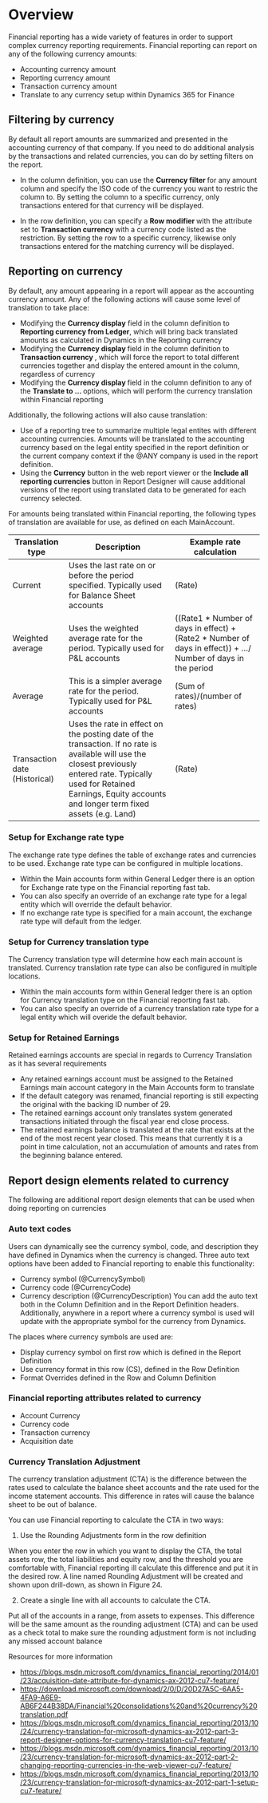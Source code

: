 # Overview
Financial reporting has a wide variety of features in order to support complex currency reporting requirements. Financial reporting can report on any of the following currency amounts:
* Accounting currency amount 
* Reporting currency amount 
* Transaction currency amount 
* Translate to any currency setup within Dynamics 365 for Finance

## Filtering by currency
By default all report amounts are summarized and presented in the accounting currency of that company. If you need to do additional analysis by the transactions and related currencies, you can do by setting filters on the report. 

* In the column definition, you can use the <b> Currency filter </b> for any amount column and specify the ISO code of the currency you want to restric the column to. By setting the column to a specific currency, only transactions entered for that currency will be displayed. 

* In the row definition, you can specify a <b> Row modifier </b> with the attribute set to <b> Transaction currency </b> with a currency code listed as the restriction. By setting the row to a specific currency, likewise only transactions entered for the matching currency will be displayed. 


## Reporting on currency
By default, any amount appearing in a report will appear as the accounting currency amount. Any of the following actions will cause some level of translation to take place:
* Modifying the <b>Currency display</b> field in the column definition to <b>Reporting currency from Ledger</b>, which will bring back translated amounts as calculated in Dynamics in the Reporting currency
* Modifying the <b> Currency display </b> field in the column definition to <b> Transaction currency </b>, which will force the report to total different currencies together and display the entered amount in the column, regardless of currency
* Modifying the <b> Currency display </b> field in the column definition to any of the <b> Translate to ... </b> options, which will perform the currency translation within Financial reporting

Additionally, the following actions will also cause translation:
* Use of a reporting tree to summarize multiple legal entites with different accounting currencies. Amounts will be translated to the accounting currency based on the legal entity specified in the report definition or the current company context if the @ANY company is used in the report definition. 
* Using the <b>Currency</b> button in the web report viewer or the <b>Include all reporting currencies</b> button in Report Designer will cause additional versions of the report using translated data to be generated for each currency selected. 

For amounts being translated within Financial reporting, the following types of translation are available for use, as defined on each MainAccount. 

| Translation type  |  Description |  Example rate calculation |   
|---|---|---|
| Current | Uses the last rate on or before the period specified. Typically used for Balance Sheet accounts  |  (Rate) |   
| Weighted average  | Uses the weighted average rate for the period. Typically used for P&L accounts | ((Rate1 * Number of days in effect) + (Rate2 * Number of days in effect)) + …/ Number of days in the period  |   
|  Average | This is a simpler average rate for the period. Typically used for P&L accounts  | (Sum of rates)/(number of rates)  |   
| Transaction date (Historical)  | Uses the rate in effect on the posting date of the transaction. If no rate is available will use the closest previously entered rate.  Typically used for Retained Earnings, Equity accounts and longer term fixed assets (e.g. Land)  | (Rate)  |   


### Setup for Exchange rate type
The exchange rate type defines the table of exchange rates and currencies to be used. Exchange rate type can be configured in multiple locations. 

* Within the Main accounts form within General Ledger there is an option for Exchange rate type on the Financial reporting fast tab. 
* You can also specify an override of an exchange rate type for a legal entity which will override the default behavior. 
* If no exchange rate type is specified for a main account, the exchange rate type will default from the ledger.

### Setup for Currency translation type
The Currency translation type will determine how each main account is translated. Currency translation rate type can also be configured in multiple locations. 
* Within the main accounts form within General ledger there is an option for Currency translation type on the Financial reporting fast tab. 
* You can also specify an override of a currency translation rate type for a legal entity which will overide the default behavior. 


### Setup for Retained Earnings
Retained earnings accounts are special in regards to Currency Translation as it has several requirements
* Any retained earnings account must be assigned to the Retained Earnings main account category in the Main Accounts form to translate
* If the default category was renamed, financial reporting is still expecting the original with the backing ID number of 29. 
* The retained earnings account only translates system generated transactions initiated through the fiscal year end close process. 
* The retained earnings balance is translated at the rate that exists at the end of the most recent year closed.  This means that currently it is a point in time calculation, not an accumulation of amounts and rates from the beginning balance entered. 

## Report design elements related to currency
The following are additional report design elements that can be used when doing reporting on currencies

### Auto text codes
Users can dynamically see the currency symbol, code, and description they have defined in Dynamics when the currency is changed. Three auto text options have been added to Financial reporting to enable this functionality:
* Currency symbol (@CurrencySymbol)
* Currency code (@CurrencyCode)
* Currency description (@CurrencyDescription)
You can add the auto text both in the Column Definition and in the Report Definition headers. Additionally, anywhere in a report where a currency symbol is used will update with the appropriate symbol for the currency from Dynamics. 

The places where currency symbols are used are:
* Display currency symbol on first row which is defined in the Report Definition
* Use currency format in this row (CS), defined in the Row Definition
* Format Overrides defined in the Row and Column Definition

### Financial reporting attributes related to currency
* Account Currency
* Currency code
* Transaction currency
* Acquisition date

### Currency Translation Adjustment
The currency translation adjustment (CTA) is the difference between the rates used to calculate the balance sheet accounts and the rate used for the income statement accounts. This difference in rates will cause the balance sheet to be out of balance. 

You can use Financial reporting to calculate the CTA in two ways: 

1. Use the Rounding Adjustments form in the row definition

When you enter the row in which you want to display the CTA, the total assets row, the total liabilities and equity row, and the threshold you are comfortable with, Financial reporting ill calculate this difference and put it in the desired row. A line named Rounding Adjustment will be created and shown upon drill-down, as shown in Figure 24. 
 
2. Create a single line with all accounts to calculate the CTA. 

Put all of the accounts in a range, from assets to expenses. This difference will be the same amount as the rounding adjustment (CTA) and can be used as a check total to make sure the rounding adjustment form is not including any missed account balance

Resources for more information
* https://blogs.msdn.microsoft.com/dynamics_financial_reporting/2014/01/23/acquisition-date-attribute-for-dynamics-ax-2012-cu7-feature/
* https://download.microsoft.com/download/2/0/D/20D27A5C-6AA5-4FA9-A6E9-AB6F244B38DA/Financial%20consolidations%20and%20currency%20translation.pdf
* https://blogs.msdn.microsoft.com/dynamics_financial_reporting/2013/10/24/currency-translation-for-microsoft-dynamics-ax-2012-part-3-report-designer-options-for-currency-translation-cu7-feature/
* https://blogs.msdn.microsoft.com/dynamics_financial_reporting/2013/10/23/currency-translation-for-microsoft-dynamics-ax-2012-part-2-changing-reporting-currencies-in-the-web-viewer-cu7-feature/
* https://blogs.msdn.microsoft.com/dynamics_financial_reporting/2013/10/23/currency-translation-for-microsoft-dynamics-ax-2012-part-1-setup-cu7-feature/
